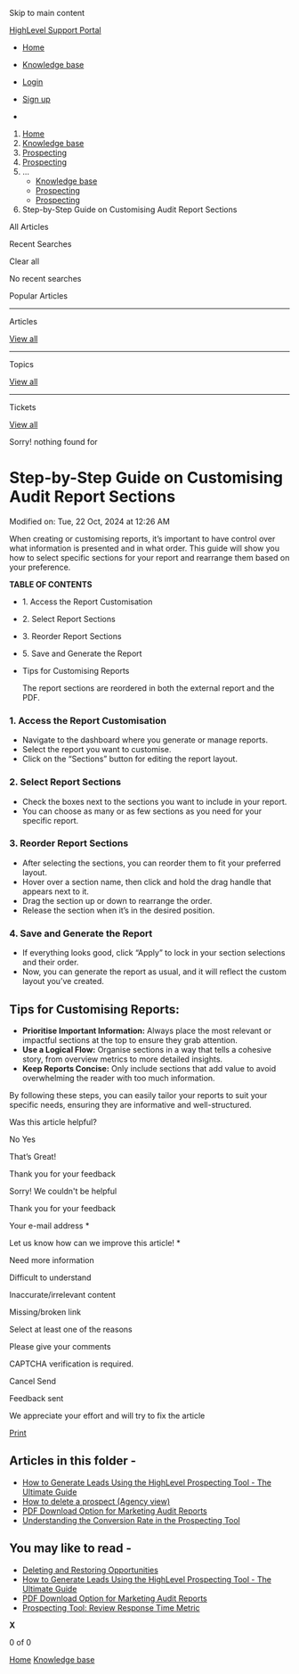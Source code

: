 Skip to main content

[ HighLevel Support Portal ](https://help.gohighlevel.com)

  * [ Home ](/support/home)
  * [ Knowledge base ](/support/solutions)

  * [Login](/support/login)
  * [Sign up](/support/signup)
  * 

  1. [Home](/support/home)
  2. [Knowledge base](/support/solutions)
  3. [Prospecting](/support/solutions/48000456113)
  4. [Prospecting](/support/solutions/folders/48000690261)
  5. ... 
     * [Knowledge base](/support/solutions)
     * [Prospecting](/support/solutions/48000456113)
     * [Prospecting](/support/solutions/folders/48000690261)
  6. Step-by-Step Guide on Customising Audit Report Sections

All  Articles 

Recent Searches

Clear all

No recent searches

Popular Articles

* * *

Articles

[View all](/support/search/solutions)

* * *

Topics

[View all](/support/search/topics)

* * *

Tickets

[View all](/support/search/tickets)

Sorry! nothing found for   

# Step-by-Step Guide on Customising Audit Report Sections

Modified on: Tue, 22 Oct, 2024 at 12:26 AM

When creating or customising reports, it’s important to have control over what information is presented and in what order. This guide will show you how to select specific sections for your report and rearrange them based on your preference.

**TABLE OF CONTENTS**

  * 1\. Access the Report Customisation
  * 2\. Select Report Sections
  * 3\. Reorder Report Sections
  * 5\. Save and Generate the Report
  * Tips for Customising Reports

    The report sections are reordered in both the external report and the PDF.

### 1\. **Access the Report Customisation**

  * Navigate to the dashboard where you generate or manage reports.
  * Select the report you want to customise.
  * Click on the “Sections” button  for editing the report layout.

### 2\. **Select Report Sections**

  * Check the boxes next to the sections you want to include in your report. 
  * You can choose as many or as few sections as you need for your specific report.

### 3\. **Reorder Report Sections**

  * After selecting the sections, you can reorder them to fit your preferred layout.
  * Hover over a section name, then click and hold the drag handle that appears next to it.
  * Drag the section up or down to rearrange the order.
  * Release the section when it’s in the desired position.

### 4\. **Save and Generate the Report**

  * If everything looks good, click “Apply” to lock in your section selections and their order.
  * Now, you can generate the report as usual, and it will reflect the custom layout you’ve created.

## Tips for Customising Reports:

  * **Prioritise Important Information:** Always place the most relevant or impactful sections at the top to ensure they grab attention.
  * **Use a Logical Flow:** Organise sections in a way that tells a cohesive story, from overview metrics to more detailed insights.
  * **Keep Reports Concise:** Only include sections that add value to avoid overwhelming the reader with too much information.

By following these steps, you can easily tailor your reports to suit your specific needs, ensuring they are informative and well-structured.

Was this article helpful?

No  Yes 

That’s Great!

Thank you for your feedback

Sorry! We couldn't be helpful

Thank you for your feedback

Your e-mail address *

Let us know how can we improve this article! *

Need more information 

Difficult to understand 

Inaccurate/irrelevant content 

Missing/broken link 

Select at least one of the reasons 

Please give your comments 

CAPTCHA verification is required. 

Cancel  Send 

Feedback sent

We appreciate your effort and will try to fix the article

[Print](javascript:print\(\))

## Articles in this folder -

  * [How to Generate Leads Using the HighLevel Prospecting Tool - The Ultimate Guide](/support/solutions/articles/48001231875-how-to-generate-leads-using-the-highlevel-prospecting-tool-the-ultimate-guide)
  * [How to delete a prospect (Agency view)](/support/solutions/articles/155000000584-how-to-delete-a-prospect-agency-view-)
  * [PDF Download Option for Marketing Audit Reports](/support/solutions/articles/155000001065-pdf-download-option-for-marketing-audit-reports)
  * [Understanding the Conversion Rate in the Prospecting Tool](/support/solutions/articles/155000001355-understanding-the-conversion-rate-in-the-prospecting-tool)

## You may like to read -

  * [Deleting and Restoring Opportunities](/support/solutions/articles/155000002041-deleting-and-restoring-opportunities)
  * [How to Generate Leads Using the HighLevel Prospecting Tool - The Ultimate Guide](/support/solutions/articles/48001231875-how-to-generate-leads-using-the-highlevel-prospecting-tool-the-ultimate-guide)
  * [PDF Download Option for Marketing Audit Reports](/support/solutions/articles/155000001065-pdf-download-option-for-marketing-audit-reports)
  * [Prospecting Tool: Review Response Time Metric](/support/solutions/articles/155000003208-prospecting-tool-review-response-time-metric)

**X**

0 of 0 []()

[Home](/support/home) [Knowledge base](/support/solutions)
